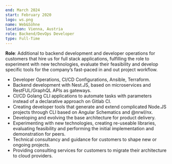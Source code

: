 ```yaml
---
end: March 2024
start: February 2020
logo: ws.png
name: Web&Söhne
location: Vienna, Austria
role: Backend/DevOps Developer
type: Full-Time
---
```


**Role**: Additional to backend development and developer operations for customers that hire us for full stack applications, fulfilling the role to experiment with new technologies, evaluate their feasibility and develop specific tools for the company’s fast-paced in and out project workflow.

- Developer Operations, CI/CD Configurations, Ansible, Terraform.
- Backend development with Nest.JS, based on microservices and RestFUL/GraphQL APIs as gateways.
- CI/CD Golang CLI applications to automate tasks with parameters instead of a declarative approach on Gitlab CI.
- Creating developer tools that generate and extend complicated Node.JS projects through CLI based on Angular Schematics and @nrwl/nx.
- Developing and evolving the base architecture for product delivery.
- Experimenting with new technologies, creating re-useable libraries, evaluating feasibility and performing the initial implementation and demonstration for peers.
- Technical consultancy and guidance for customers to shape new or ongoing projects.
- Providing consulting services for customers to migrate their architecture to cloud providers.
